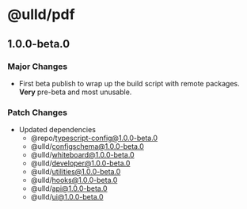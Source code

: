# @ulld/pdf

## 1.0.0-beta.0

### Major Changes

- First beta publish to wrap up the build script with remote packages. **Very** pre-beta and most unusable.

### Patch Changes

- Updated dependencies
  - @repo/typescript-config@1.0.0-beta.0
  - @ulld/configschema@1.0.0-beta.0
  - @ulld/whiteboard@1.0.0-beta.0
  - @ulld/developer@1.0.0-beta.0
  - @ulld/utilities@1.0.0-beta.0
  - @ulld/hooks@1.0.0-beta.0
  - @ulld/api@1.0.0-beta.0
  - @ulld/ui@1.0.0-beta.0
